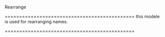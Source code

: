 Rearrange 

=============================================
this modele is used for rearranging names.


=============================================